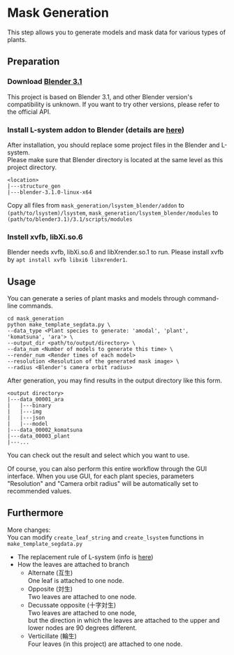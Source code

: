 # Mask Generation

This step allows you to generate models and mask data for various types of plants.

## Preparation
### Download [Blender 3.1](https://download.blender.org/release/Blender3.1/)

This project is based on Blender 3.1, and other Blender version's compatibility is unknown. If you want to try other
versions, please refer to the official API.

### Install L-system addon to Blender (details are [here](https://github.com/krljg/lsystem))

After installation, you should replace some project files in the Blender and L-system.\
Please make sure that Blender directory is located at the same level as this project directory.
```
<location>
|---structure_gen
|---blender-3.1.0-linux-x64
```

Copy all files from `mask_generation/lsystem_blender/addon` to `(path/to/lsystem)/lsystem`, 
`mask_generation/lsystem_blender/modules` to `(path/to/blender3.1)/3.1/scripts/modules`

### Instell xvfb, libXi.so.6
Blender needs xvfb, libXi.so.6 and libXrender.so.1 to run. Please install xvfb by `apt install xvfb libxi6 libxrender1`.

## Usage
You can generate a series of plant masks and models through command-line commands.
```
cd mask_generation
python make_template_segdata.py \
--data_type <Plant species to generate: 'amodal', 'plant', 'komatsuna', 'ara'> \
--output_dir <path/to/output/directory> \
--data_num <Number of models to generate this time> \
--render_num <Render times of each model>
--resolution <Resolution of the generated mask image> \
--radius <Blender's camera orbit radius>
```

After generation, you may find results in the output directory like this form.
```
<output directory>
|---data_00001_ara
|   |---binary
|   |---img
|   |---json
|   |---model
|---data_00002_komatsuna
|---data_00003_plant
|---...
```
You can check out the result and select which you want to use.

Of course, you can also perform this entire workflow through the GUI interface. When you use GUI, for each plant species, 
parameters "Resolution" and "Camera orbit radius" will be automatically set to recommended values.

## Furthermore

More changes:\
You can modify `create_leaf_string` and `create_lsystem` functions in `make_template_segdata.py`
* The replacement rule of L-system (info is [here](http://algorithmicbotany.org/papers/abop/abop.pdf))
* How the leaves are attached to branch
    * Alternate (互生)  
      One leaf is attached to one node.
    * Opposite (対生)  
      Two leaves are attached to one node.
    * Decussate opposite (十字対生)  
      Two leaves are attached to one node,  
      but the direction in which the leaves are attached to the upper and lower nodes are 90 degrees different.
    * Verticillate (輪生)  
      Four leaves (in this project) are attached to one node.